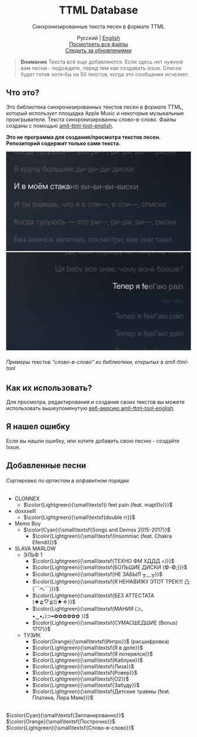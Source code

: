 <div align=center>

# TTML Database
Синхронизированные текста песен в формате TTML

Русский | [English](https://github.com/whyplural/ttml-database/blob/main/README-EN.md)\
[Посмотреть все файлы](https://github.com/whyplural/ttml-database/tree/main/db)\
[Следить за обновлениями](https://ttmlupd.t.me)
</div>

> __Внимание__
> Текста всё еще добавляются. Если здесь нет нужной вам песни - подождите, перед тем как создавать issue. Список будет готов хотя-бы на 50 текстов, когда это сообщение исчезнет.

## Что это?
Это библиотека синхронизированных текстов песен в формате TTML, который использует площадка Apple Music и некоторые музыкальные проигрыватели. Текста синхронизированны слово-в-слово. Файлы созданы с помощью [amll-ttml-tool-english](https://streetlegithub.github.io/amll-ttml-tool-english/).

__Это не программа для создания/просмотра текстов песен. Репозиторий содержит только сами текста.__

![Пример текста из библиотеки](https://raw.githubusercontent.com/whyplural/ttml-database/main/res/DISKI-example.png)
![Пример текста из библиотеки](https://raw.githubusercontent.com/whyplural/ttml-database/main/res/PAIN-example.png)
###### Примеры текстов "слово-в-слово" из библиотеки, открытых в amll-ttml-tool

## Как их использовать?
Для просмотра, редактирования и создания своих текстов вы можете использовать вышеупомянутую [веб-версию amll-ttml-tool-english](https://streetlegithub.github.io/amll-ttml-tool-english/).

## Я нашел ошибку
Если вы нашли ошибку, или хотите добавить свою песню - создайте Issue.

## Добавленные песни
###### Сортировка по артистам в алфавитном порядке
- CLONNEX
    - $\color{Lightgreen}{\small\textsf{i feel pain (feat. mapt0v)}}$
- doxxxelll
    - $\color{Lightgreen}{\small\textsf{double rr}}$
- Memo Boy
    - $\color{Cyan}{\small\textsf{Songs and Demos 2015-2017}}$
        - $\color{Lightgreen}{\small\textsf{Insomniac (feat. Chakra Efendi)}}$
- SLAVA MARLOW
    - ЭЛЬФ 1
        - $\color{Lightgreen}{\small\textsf{ТЕХНО ФМ ХДДД =)}}$
        - $\color{Lightgreen}{\small\textsf{БОЛЬШИЕ ДИСКИ (©-©;)}}$
        - $\color{Lightgreen}{\small\textsf{НЕ ЗАБЫЛ ╥﹏╥}}$
        - $\color{Lightgreen}{\small\textsf{Я НЕНАВИЖУ ЭТОТ ТРЕК!!! 凸(￣ヘ￣)}}$
        - $\color{Lightgreen}{\small\textsf{БЕЗ АТТЕСТАТА (★≧▽≦))★☆}}$
        - $\color{Lightgreen}{\small\textsf{МАНИЯ (⊃｡•‌‿•‌｡)⊃━✿✿✿✿✿✿ }}$
        - $\color{Lightgreen}{\small\textsf{СУМАСШЕДШИЕ (Bonus) ♡♡}}$
    - ТУЗИК
        - $\color{Orange}{\small\textsf{Интро}}$ (расшифровка)
        - $\color{Lightgreen}{\small\textsf{Я в деле}}$
        - $\color{Lightgreen}{\small\textsf{Я потерялся}}$
        - $\color{Lightgreen}{\small\textsf{Каблуки}}$
        - $\color{Lightgreen}{\small\textsf{Лиза}}$
        - $\color{Lightgreen}{\small\textsf{Ровер}}$
        - $\color{Lightgreen}{\small\textsf{О2}}$
        - $\color{Lightgreen}{\small\textsf{Забуду}}$
        - $\color{Lightgreen}{\small\textsf{Детские травмы (feat. Платина, Лера Маяк)}}$

\
$\color{Cyan}{\small\textsf{Запланированно}}$\
$\color{Orange}{\small\textsf{Построчно}}$\
$\color{Lightgreen}{\small\textsf{Слово-в-слово}}$
